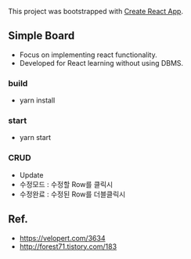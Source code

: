 This project was bootstrapped with [Create React App](https://github.com/facebook/create-react-app).

## Simple Board
* Focus on implementing react functionality.
* Developed for React learning without using DBMS.

### build
* yarn install

### start
* yarn start

### CRUD
* Update
 * 수정모드 : 수정할 Row를 클릭시
 * 수정완료 : 수정된 Row를 더블클릭시

## Ref.
* https://velopert.com/3634
* http://forest71.tistory.com/183
